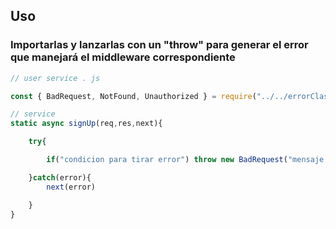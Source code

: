 ## Uso

### Importarlas y lanzarlas con un "throw" para generar el error que manejará el middleware correspondiente 



```javascript
// user service . js

const { BadRequest, NotFound, Unauthorized } = require("../../errorClasses");

// service
static async signUp(req,res,next){

    try{

        if("condicion para tirar error") throw new BadRequest("mensaje de error")

    }catch(error){
        next(error)

    }
}


```